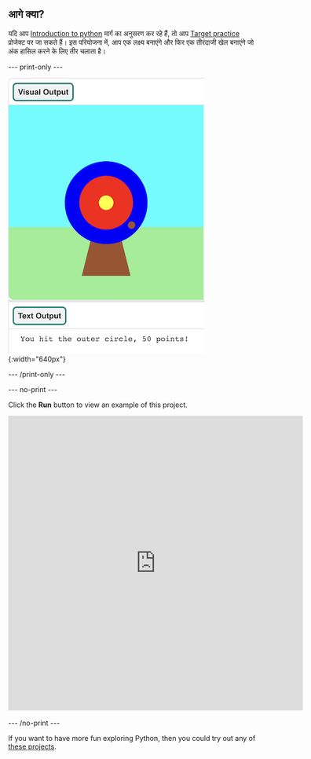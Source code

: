 ## आगे क्या?

यदि आप [Introduction to python](https://projects.raspberrypi.org/en/raspberrypi/python-intro) मार्ग का अनुसरण कर रहे हैं, तो आप [Target practice](https://projects.raspberrypi.org/en/projects/target-practice) प्रोजेक्ट पर जा सकते हैं। इस परियोजना में, आप एक लक्ष्य बनाएंगे और फिर एक तीरंदाजी खेल बनाएंगे जो अंक हासिल करने के लिए तीर चलाता है।

--- print-only ---

![An archery target with a hit point on the outer circle. The text 'You hit the outer circle, 50 points!' is displayed underneath](images/blue-points.png){:width="640px"}

--- /print-only ---

--- no-print ---

Click the **Run** button to view an example of this project.

<iframe src="https://editor.raspberrypi.org/en/embed/viewer/target-practice-solution" width="600" height="600" frameborder="0" marginwidth="0" marginheight="0" allowfullscreen>
</iframe>

--- /no-print ---

If you want to have more fun exploring Python, then you could try out any of [these projects](https://projects.raspberrypi.org/en/projects?software%5B%5D=python).
